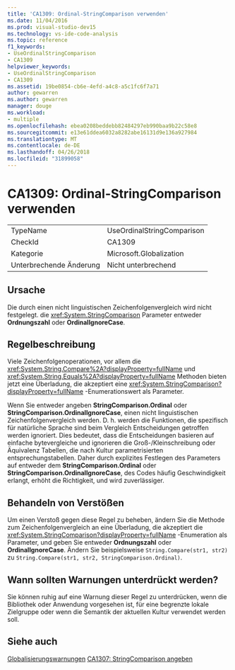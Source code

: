 ```yaml
---
title: 'CA1309: Ordinal-StringComparison verwenden'
ms.date: 11/04/2016
ms.prod: visual-studio-dev15
ms.technology: vs-ide-code-analysis
ms.topic: reference
f1_keywords:
- UseOrdinalStringComparison
- CA1309
helpviewer_keywords:
- UseOrdinalStringComparison
- CA1309
ms.assetid: 19be0854-cb6e-4efd-a4c8-a5c1fc6f7a71
author: gewarren
ms.author: gewarren
manager: douge
ms.workload:
- multiple
ms.openlocfilehash: ebea0208beddebb82484297eb990baa9b22c58e8
ms.sourcegitcommit: e13e61ddea6032a8282abe16131d9e136a927984
ms.translationtype: MT
ms.contentlocale: de-DE
ms.lasthandoff: 04/26/2018
ms.locfileid: "31899058"
---
```

# <a name="ca1309-use-ordinal-stringcomparison"></a>CA1309: Ordinal-StringComparison verwenden
|||
|-|-|
|TypeName|UseOrdinalStringComparison|
|CheckId|CA1309|
|Kategorie|Microsoft.Globalization|
|Unterbrechende Änderung|Nicht unterbrechend|

## <a name="cause"></a>Ursache
 Die durch einen nicht linguistischen Zeichenfolgenvergleich wird nicht festgelegt. die <xref:System.StringComparison> Parameter entweder **Ordnungszahl** oder **OrdinalIgnoreCase**.

## <a name="rule-description"></a>Regelbeschreibung
 Viele Zeichenfolgenoperationen, vor allem die <xref:System.String.Compare%2A?displayProperty=fullName> und <xref:System.String.Equals%2A?displayProperty=fullName> Methoden bieten jetzt eine Überladung, die akzeptiert eine <xref:System.StringComparison?displayProperty=fullName> -Enumerationswert als Parameter.

 Wenn Sie entweder angeben **StringComparison.Ordinal** oder **StringComparison.OrdinalIgnoreCase**, einen nicht linguistischen Zeichenfolgenvergleich werden. D. h. werden die Funktionen, die spezifisch für natürliche Sprache sind beim Vergleich Entscheidungen getroffen werden ignoriert. Dies bedeutet, dass die Entscheidungen basieren auf einfache bytevergleiche und ignorieren die Groß-/Kleinschreibung oder Äquivalenz Tabellen, die nach Kultur parametrisierten entsprechungstabellen. Daher durch explizites Festlegen des Parameters auf entweder dem **StringComparison.Ordinal** oder **StringComparison.OrdinalIgnoreCase**, des Codes häufig Geschwindigkeit erlangt, erhöht die Richtigkeit, und wird zuverlässiger.

## <a name="how-to-fix-violations"></a>Behandeln von Verstößen
 Um einen Verstoß gegen diese Regel zu beheben, ändern Sie die Methode zum Zeichenfolgenvergleich an eine Überladung, die akzeptiert die <xref:System.StringComparison?displayProperty=fullName> -Enumeration als Parameter, und geben Sie entweder **Ordnungszahl** oder **OrdinalIgnoreCase**. Ändern Sie beispielsweise `String.Compare(str1, str2)` zu `String.Compare(str1, str2, StringComparison.Ordinal)`.

## <a name="when-to-suppress-warnings"></a>Wann sollten Warnungen unterdrückt werden?
 Sie können ruhig auf eine Warnung dieser Regel zu unterdrücken, wenn die Bibliothek oder Anwendung vorgesehen ist, für eine begrenzte lokale Zielgruppe oder wenn die Semantik der aktuellen Kultur verwendet werden soll.

## <a name="see-also"></a>Siehe auch
 [Globalisierungswarnungen](../code-quality/globalization-warnings.md) [CA1307: StringComparison angeben](../code-quality/ca1307-specify-stringcomparison.md)